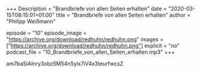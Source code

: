 +++
Description = "Brandbriefe von allen Seiten erhalten"
date = "2020-03-15T08:15:01+01:00"
title = "Brandbriefe von allen Seiten erhalten"
author = "Philipp Weißmann"

episode = "10"
episode_image = "https://archive.org/download/redhuhn/redhuhn.png"
images = ["https://archive.org/download/redhuhn/redhuhn.png"]
explicit = "no"
podcast_file = "10_Brandbriefe_von_allen_Seiten_erhalten.mp3"
+++

am7baSiAlnry3obz5M54n5ylx7iV4x3teurfwcsZ
